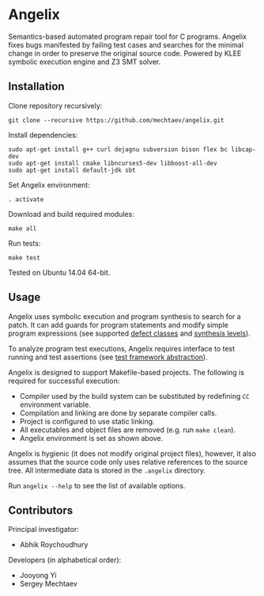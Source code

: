 # Angelix #

Semantics-based automated program repair tool for C programs. Angelix fixes bugs manifested by failing test cases and searches for the minimal change in order to preserve the original source code. Powered by KLEE symbolic execution engine and Z3 SMT solver.

## Installation ##

Clone repository recursively:

    git clone --recursive https://github.com/mechtaev/angelix.git

Install dependencies:

    sudo apt-get install g++ curl dejagnu subversion bison flex bc libcap-dev
    sudo apt-get install cmake libncurses5-dev libboost-all-dev
    sudo apt-get install default-jdk sbt

Set Angelix environment:

    . activate

Download and build required modules:

    make all
    
Run tests:

    make test

Tested on Ubuntu 14.04 64-bit.

## Usage ##

Angelix uses symbolic execution and program synthesis to search for a patch. It can add guards for program statements and modify simple program expressions (see supported [defect classes](doc/DefectClasses.md) and [synthesis levels](doc/SynthesisLevels.md)).

To analyze program test executions, Angelix requires interface to test running and test assertions (see [test framework abstraction](doc/TestAbstraction.md)).

Angelix is designed to support Makefile-based projects. The following is required for successful execution:

* Compiler used by the build system can be substituted by redefining `CC` environment variable.
* Compilation and linking are done by separate compiler calls.
* Project is configured to use static linking.
* All executables and object files are removed (e.g. run `make clean`).
* Angelix environment is set as shown above.

Angelix is hygienic (it does not modify original project files), however, it also assumes that the source code only uses relative references to the source tree. All intermediate data is stored in the `.angelix` directory.

Run `angelix --help` to see the list of available options.

## Contributors ##

Principal investigator:

* Abhik Roychoudhury

Developers (in alphabetical order):

* Jooyong Yi
* Sergey Mechtaev
